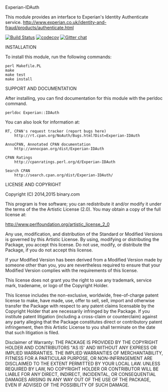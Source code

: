 Experian-IDAuth

This module provides an interface to Experian's Identity Authenticate service. 
http://www.experian.co.uk/identity-and-fraud/products/authenticate.html

[![Build Status](https://travis-ci.org/binary-com/perl-experian-idauth.svg?branch=master)](https://travis-ci.org/binary-com/perl-experian-idauth)
[![codecov](https://codecov.io/gh/binary-com/perl-experian-idauth/branch/master/graph/badge.svg)](https://codecov.io/gh/binary-com/perl-experian-idauth)
[![Gitter chat](https://badges.gitter.im/binary-com/perl-experian-idauth.png)](https://gitter.im/binary-com/perl-experian-idauth)

INSTALLATION

To install this module, run the following commands:

	perl Makefile.PL
	make
	make test
	make install

SUPPORT AND DOCUMENTATION

After installing, you can find documentation for this module with the
perldoc command.

    perldoc Experian::IDAuth

You can also look for information at:

    RT, CPAN's request tracker (report bugs here)
        http://rt.cpan.org/NoAuth/Bugs.html?Dist=Experian-IDAuth

    AnnoCPAN, Annotated CPAN documentation
        http://annocpan.org/dist/Experian-IDAuth

    CPAN Ratings
        http://cpanratings.perl.org/d/Experian-IDAuth

    Search CPAN
        http://search.cpan.org/dist/Experian-IDAuth/


LICENSE AND COPYRIGHT

Copyright (C) 2014,2015 binary.com

This program is free software; you can redistribute it and/or modify it
under the terms of the the Artistic License (2.0). You may obtain a
copy of the full license at:

http://www.perlfoundation.org/artistic_license_2_0

Any use, modification, and distribution of the Standard or Modified
Versions is governed by this Artistic License. By using, modifying or
distributing the Package, you accept this license. Do not use, modify,
or distribute the Package, if you do not accept this license.

If your Modified Version has been derived from a Modified Version made
by someone other than you, you are nevertheless required to ensure that
your Modified Version complies with the requirements of this license.

This license does not grant you the right to use any trademark, service
mark, tradename, or logo of the Copyright Holder.

This license includes the non-exclusive, worldwide, free-of-charge
patent license to make, have made, use, offer to sell, sell, import and
otherwise transfer the Package with respect to any patent claims
licensable by the Copyright Holder that are necessarily infringed by the
Package. If you institute patent litigation (including a cross-claim or
counterclaim) against any party alleging that the Package constitutes
direct or contributory patent infringement, then this Artistic License
to you shall terminate on the date that such litigation is filed.

Disclaimer of Warranty: THE PACKAGE IS PROVIDED BY THE COPYRIGHT HOLDER
AND CONTRIBUTORS "AS IS' AND WITHOUT ANY EXPRESS OR IMPLIED WARRANTIES.
THE IMPLIED WARRANTIES OF MERCHANTABILITY, FITNESS FOR A PARTICULAR
PURPOSE, OR NON-INFRINGEMENT ARE DISCLAIMED TO THE EXTENT PERMITTED BY
YOUR LOCAL LAW. UNLESS REQUIRED BY LAW, NO COPYRIGHT HOLDER OR
CONTRIBUTOR WILL BE LIABLE FOR ANY DIRECT, INDIRECT, INCIDENTAL, OR
CONSEQUENTIAL DAMAGES ARISING IN ANY WAY OUT OF THE USE OF THE PACKAGE,
EVEN IF ADVISED OF THE POSSIBILITY OF SUCH DAMAGE.

